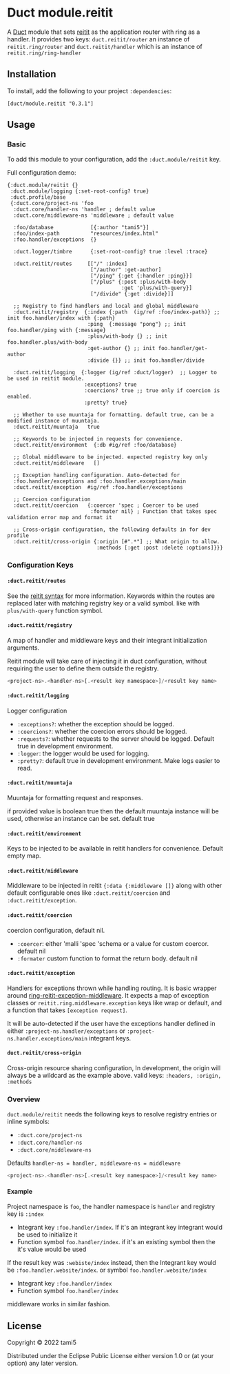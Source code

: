 # Duct module.reitit


A [Duct][] module that sets [reitit][] as the application router with ring as a
handler. It provides two keys: `duct.reitit/router` an instance of
`reitit.ring/router` and `duct.reitit/handler` which is an instance of
`reitit.ring/ring-handler`

[duct]: https://github.com/duct-framework/duct
[reitit]: https://github.com/metosin/reitit

## Installation

To install, add the following to your project `:dependencies`:

    [duct/module.reitit "0.3.1"]

## Usage

### Basic

To add this module to your configuration, add the `:duct.module/reitit` key.

Full configuration demo:
```edn
{:duct.module/reitit {}
 :duct.module/logging {:set-root-config? true}
 :duct.profile/base
 {:duct.core/project-ns 'foo
  :duct.core/handler-ns 'handler ; default value
  :duct.core/middleware-ns 'middleware ; default value

  :foo/database            [{:author "tami5"}]
  :foo/index-path          "resources/index.html"
  :foo.handler/exceptions  {}

  :duct.logger/timbre      {:set-root-config? true :level :trace}

  :duct.reitit/routes     [["/" :index]
                           ["/author" :get-author]
                           ["/ping" {:get {:handler :ping}}]
                           ["/plus" {:post :plus/with-body
                                     :get 'plus/with-query}]
                           ["/divide" {:get :divide}]]

  ;; Registry to find handlers and local and global middleware
  :duct.reitit/registry  {:index {:path  (ig/ref :foo/index-path)} ;; init foo.handler/index with {:path}
                          :ping  {:message "pong"} ;; init foo.handler/ping with {:message}
                          :plus/with-body {} ;; init foo.handler.plus/with-body
                          :get-author {} ;; init foo.handler/get-author
                          :divide {}} ;; init foo.handler/divide

  :duct.reitit/logging  {:logger (ig/ref :duct/logger)  ;; Logger to be used in reitit module.
                         :exceptions? true
                         :coercions? true ;; true only if coercion is enabled.
                         :pretty? true}

  ;; Whether to use muuntaja for formatting. default true, can be a modified instance of muuntaja.
  :duct.reitit/muuntaja   true

  ;; Keywords to be injected in requests for convenience.
  :duct.reitit/environment  {:db #ig/ref :foo/database}

  ;; Global middleware to be injected. expected registry key only
  :duct.reitit/middleware   []

  ;; Exception handling configuration. Auto-detected for
  :foo.handler/exceptions and :foo.handler.exceptions/main
  :duct.reitit/exception  #ig/ref :foo.handler/exceptions

  ;; Coercion configuration
  :duct.reitit/coercion   {:coercer 'spec ; Coercer to be used
                           :formater nil} ; Function that takes spec validation error map and format it

  ;; Cross-origin configuration, the following defaults in for dev profile
  :duct.reitit/cross-origin {:origin [#".*"] ;; What origin to allow.
                             :methods [:get :post :delete :options]}}}
```

### Configuration Keys

#### `:duct.reitit/routes`

See the [reitit syntax][] for more information. Keywords within the routes are
replaced later with matching registry key or a valid symbol. like with
`plus/with-query` function symbol.

[reitit syntax]: https://cljdoc.org/d/metosin/reitit/0.5.5/doc/basics/route-syntax

#### `:duct.reitit/registry`

A map of handler and middleware keys and their integrant initialization
arguments.

Reitit module will take care of injecting it in duct configuration,
without requiring the user to define them outside the registry.

```javascript
<project-ns>.<handler-ns>[.<result key namespace>]/<result key name>
```

#### `:duct.reitit/logging`

Logger configuration

- `:exceptions?`: whether the exception should be logged.
- `:coercions?`: whether the coercion errors should be logged.
- `:requests?`: whether requests to the server should be logged. Default true in development environment.
- `:logger`: the logger would be used for logging.
- `:pretty?`: default true in development environment. Make logs easier to read.

#### `:duct.reitit/muuntaja `

Muuntaja for formatting request and responses.

if provided value is boolean true then the default muuntaja instance will be used,
otherwise an instance can be set. default true

#### `:duct.reitit/environment`

Keys to be injected to be available in reitit handlers for convenience. Default empty map.

####  `:duct.reitit/middleware`

Middleware to be injected in reitit `{:data {:middleware []}` along with
other default configurable ones like `:duct.reitit/coercion` and `:duct.reitit/exception`.

#### `:duct.reitit/coercion`

coercion configuration, default nil.

- `:coercer`: either 'malli 'spec 'schema or a value for custom coercor. default nil
- `:formater` custom function to format the return body. default nil

#### `:duct.reitit/exception`

Handlers for exceptions thrown while handling routing. It is basic wrapper
around [ring-reitit-exception-middleware]. It expects a map of exception
classes or `reitit.ring.middleware.exception` keys like wrap or default, and a
function that takes `[exception request]`.

It will be auto-detected if the user have the exceptions handler
defined in either `:project-ns.handler/exceptions`  or
`:project-ns.handler.exceptions/main` integrant keys.

[ring-reitit-exception-middleware]: https://cljdoc.org/d/metosin/reitit/0.5.15/doc/ring/exception-handling-with-ring#exceptioncreate-exception-middleware

#### `duct.reitit/cross-origin`

Cross-origin resource sharing configuration, In development, the origin
will always be a wildcard as the example above.
valid keys: `:headers, :origin, :methods`

### Overview

`duct.module/reitit` needs the following keys to resolve registry entries or inline symbols:

- `:duct.core/project-ns`
- `:duct.core/handler-ns`
- `:duct.core/middleware-ns`

Defaults `handler-ns = handler, middleware-ns = middleware`

```javascript
<project-ns>.<handler-ns>[.<result key namespace>]/<result key name>
```

#### Example

Project namespace is `foo`, the handler namespace is `handler` and registry key is `:index`

- Integrant key `:foo.handler/index`. If it's an integrant key integrant would be used to initialize it
- Function symbol `foo.handler/index`. if it's an existing symbol then the it's value would be used

If the result key was `:webiste/index` instead, then the Integrant key
would be `:foo.handler.website/index`. or symbol `foo.handler.website/index`

- Integrant key `:foo.handler/index`
- Function symbol `foo.handler/index`

middleware works in similar fashion.

## License

Copyright © 2022 tami5

Distributed under the Eclipse Public License either version 1.0 or (at
your option) any later version.
